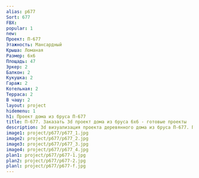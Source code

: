 ```yaml
---
alias: p677
Sort: 677
FBX: 
popular: 1
new: 
Проект: П-677
Этажность: Мансардный
Крыша: Ломаная
Размер: 6х6
Площадь: 47
Эркер: 2
Балкон: 2
Кукушка: 2
Гараж: 2
Котельная: 2
Терраса: 2
В чашу: 2
layout: project
hidemenu: 1
h1: Проект дома из бруса П-677
title: П-677. Заказать 3d проект дома из бруса 6х6 - готовые проекты
description: 3d визуализация проекта деревянного дома из бруса П-677. Площадь 47 м2, размер 6х6. Вы можете внести любые изменения в проект.
image1: project/p677/p677_1.jpg
image2: project/p677/p677_2.jpg
image3: project/p677/p677_3.jpg
image4: project/p677/p677_4.jpg
plan1: project/p677/p677-1.jpg
plan2: project/p677/p677-2.jpg
planl: project/p677/p677-f.jpg
---
```

